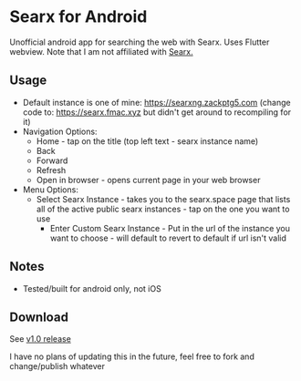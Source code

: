 # Searx for Android

Unofficial android app for searching the web with Searx. Uses Flutter webview. Note that I am not affiliated with [Searx.](https://github.com/searx/searx)

## Usage

* Default instance is one of mine: https://searxng.zackptg5.com (change code to: https://searx.fmac.xyz but didn't get around to recompiling for it)
* Navigation Options:
  * Home - tap on the title (top left text - searx instance name)
  * Back
  * Forward
  * Refresh
  * Open in browser - opens current page in your web browser
* Menu Options:
  * Select Searx Instance - takes you to the searx.space page that lists all of the active public searx instances - tap on the one you want to use
    * Enter Custom Searx Instance - Put in the url of the instance you want to choose - will default to revert to default if url isn't valid

## Notes

* Tested/built for android only, not iOS

## Download
See [v1.0 release](https://github.com/Zackptg5/Searx-Android/releases/tag/v1.0)

I have no plans of updating this in the future, feel free to fork and change/publish whatever
